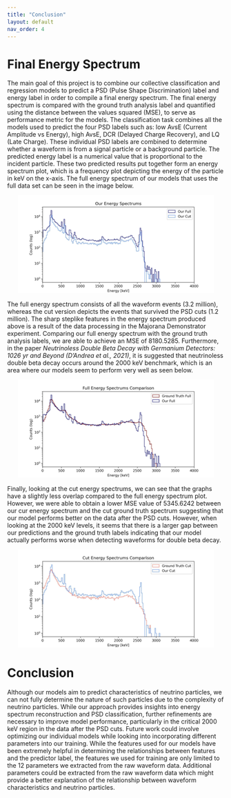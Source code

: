 ```yaml
---
title: "Conclusion"
layout: default
nav_order: 4
---
```

# Final Energy Spectrum

The main goal of this project is to combine our collective classification and regression models to predict a PSD (Pulse Shape Discrimination) label and energy label in order to compile a final energy spectrum. The final energy spectrum is compared with the ground truth analysis label and quantified using the distance between the values squared (MSE), to serve as performance metric for the models. The classification task combines all the models used to predict the four PSD labels such as: low AvsE (Current Amplitude vs Energy), high AvsE, DCR (Delayed Charge Recovery), and LQ (Late Charge). These individual PSD labels are combined to determine whether a waveform is from a signal particle or a background particle. The predicted energy label is a numerical value that is proportional to the incident particle. These two predicted results put together form an energy spectrum plot, which is a frequency plot depicting the energy of the particle in keV on the x-axis. The full energy spectrum of our models that uses the full data set can be seen in the image below.

<center><img src="assets/images/our_energy_spectrums.jpg" alt="Final Energy Spectrums" width="90%" height="90%"></center>

The full energy spectrum consists of all the waveform events (3.2 million), whereas the cut version depicts the events that survived the PSD cuts (1.2 million). The sharp steplike features in the energy spectrum produced above is a result of the data processing in the Majorana Demonstrator experiment. Comparing our full energy spectrum with the ground truth analysis labels, we are able to achieve an MSE of 8180.5285. Furthermore, in the paper *Neutrinoless Double Beta Decay with Germanium Detectors: 1026 yr and Beyond (D’Andrea et al., 2021)*, it is suggested that neutrinoless double beta decay occurs around the 2000 keV benchmark, which is an area where our models seem to perform very well as seen below. 

<center><img src="assets/images/full_spectrums.jpg" alt="Full Spectrums" width="90%" height="90%"></center>

Finally, looking at the cut energy spectrums, we can see that the graphs have a slightly less overlap compared to the full energy spectrum plot. However, we were able to obtain a lower MSE value of 5345.6242 between our cur energy spectrum and the cut ground truth spectrum suggesting that our model performs better on the data after the PSD cuts. However, when looking at the 2000 keV levels, it seems that there is a larger gap between our predictions and the ground truth labels indicating that our model actually performs worse when detecting waveforms for double beta decay. 

<center><img src="assets/images/cut_spectrums.jpg" alt="Cut Spectrums" width="90%" height="90%"></center>

# Conclusion

Although our models aim to predict characteristics of neutrino particles, we can not fully determine the nature of such particles due to the complexity of neutrino particles. While our approach provides insights into energy spectrum reconstruction and PSD classification, further refinements are necessary to improve model performance, particularly in the critical 2000 keV region in the data after the PSD cuts. Future work could involve optimizing our individual models while looking into incorporating different parameters into our training. While the features used for our models have been extremely helpful in determining the relationships between features and the predictor label, the features we used for training are only limited to the 12 parameters we extracted from the raw waveform data. Additional parameters could be extracted from the raw waveform data which might provide a better explanation of the relationship between waveform characteristics and neutrino particles.
